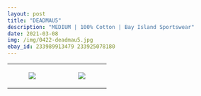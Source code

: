 ```yaml
---
layout: post
title: "DEADMAU5"
description: "MEDIUM | 100% Cotton | Bay Island Sportswear"
date: 2021-03-08
img: /img/0422-deadmau5.jpg
ebay_id: 233989913479 233925078180
---
```




<table style="width:100%;"><tr><td style="vertical-align:top;">
      <figure class="tmblr-full" data-orig-height="2048" data-orig-width="1365" data-orig-src="https://concertshirts.netlify.app/shirts/0422/0422-01.jpg"><img src="https://64.media.tumblr.com/dbf0fa30d53bc269e56ca2313070d4c6/6a771c41721e425c-b2/s540x810/9d7e97a489c4e165199b9ec38eb920270dd0240f.jpg" data-orig-height="2048" data-orig-width="1365" data-orig-src="https://concertshirts.netlify.app/shirts/0422/0422-01.jpg"/></figure></td>
    <td style="vertical-align:top;">
      <figure class="tmblr-full" data-orig-height="2048" data-orig-width="1365" data-orig-src="https://concertshirts.netlify.app/shirts/0422/0422-02.jpg"><img src="https://64.media.tumblr.com/1b1688da1b3d3a68a3d70e4a7fd5abda/6a771c41721e425c-9b/s540x810/19ba830e39963840a4bf67b988c911a63a075490.jpg" data-orig-height="2048" data-orig-width="1365" data-orig-src="https://concertshirts.netlify.app/shirts/0422/0422-02.jpg"/></figure></td>
  </tr></table>
